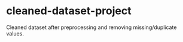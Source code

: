 # cleaned-dataset-project
Cleaned dataset after preprocessing and removing missing/duplicate values.
